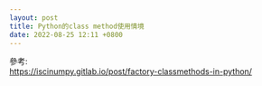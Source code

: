 ```yaml
---
layout: post
title: Python的class method使用情境
date: 2022-08-25 12:11 +0800
---
```




參考:  
https://iscinumpy.gitlab.io/post/factory-classmethods-in-python/